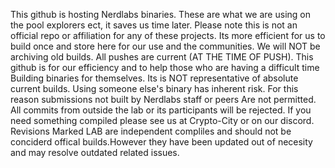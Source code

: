 This github is hosting Nerdlabs binaries.
These are what we are using on the pool explorers ect, it saves us time later.
Please note this is not an official repo or affiliation for any of these projects. 
Its more efficient for us to build once and store here for our use and the communities.
We will NOT be archiving old builds. All pushes are current (AT THE TIME OF PUSH).
This github is for our efficiency and to help those who are having a difficult time 
Building binaries for themselves. Its is NOT representative of absolute current builds.
Using someone else's binary has inherent risk. 
For this reason submissions not built by Nerdlabs staff or peers Are not permitted. 
All commits from outside the lab or its participants will be rejected.
If you need something compiled please see us at Crypto-City or on our discord.
Revisions Marked LAB are independent compliles and should not be conciderd offical builds.However they have been updated out of necesity and may resolve outdated related issues.

